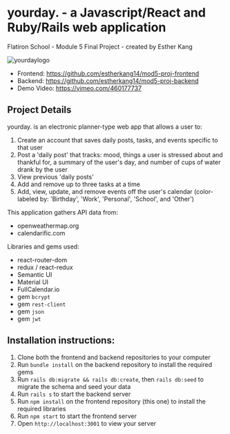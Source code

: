 # yourday. - a Javascript/React and Ruby/Rails web application
Flatiron School - Module 5 Final Project - created by Esther Kang

![yourdaylogo](https://cdn.discordapp.com/attachments/749783037281042626/753351314666160128/Copy_of_find.jpg)

- Frontend: https://github.com/estherkang14/mod5-proj-frontend
- Backend: https://github.com/estherkang14/mod5-proj-backend
- Demo Video: https://vimeo.com/460177737 

## Project Details

yourday. is an electronic planner-type web app that allows a user to:
1. Create an account that saves daily posts, tasks, and events specific to that user
2. Post a 'daily post' that tracks: mood, things a user is stressed about and thankful for, a summary of the user's day, and number of cups of water drank by the user
3. View previous 'daily posts'
4. Add and remove up to three tasks at a time
5. Add, view, update, and remove events off the user's calendar (color-labeled by: 'Birthday', 'Work', 'Personal', 'School', and 'Other')

This application gathers API data from: 
- openweathermap.org
- calendarific.com 

Libraries and gems used: 
- react-router-dom
- redux / react-redux
- Semantic UI 
- Material UI
- FullCalendar.io 
- gem `bcrypt` 
- gem `rest-client`
- gem `json`
- gem `jwt`

## Installation instructions:
1. Clone both the frontend and backend repositories to your computer
2. Run `bundle install` on the backend repository to install the required gems
3. Run `rails db:migrate && rails db:create`, then `rails db:seed` to migrate the schema and seed your data
4. Run `rails s` to start the backend server
5. Run `npm install` on the frontend repository (this one) to install the required libraries
6. Run `npm start` to start the frontend server
7. Open `http://localhost:3001` to view your server


